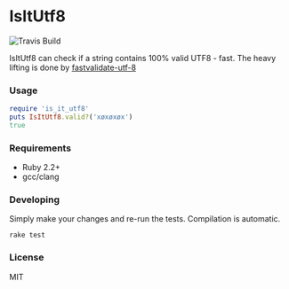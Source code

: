 # IsItUtf8

![Travis Build](https://travis-ci.com/jamescook/is_it_utf8.svg?branch=master)

IsItUtf8 can check if a string contains 100% valid UTF8 - fast. The heavy
lifting is done by [fastvalidate-utf-8](https://github.com/lemire/fastvalidate-utf-8)

### Usage
```ruby
require 'is_it_utf8'
puts IsItUtf8.valid?('xøxøxøx')
true
```


### Requirements
* Ruby 2.2+
* gcc/clang

### Developing

Simply make your changes and re-run the tests. Compilation is automatic.
```
rake test
```

### License

MIT
